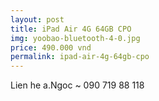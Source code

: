 ```yaml
---
layout: post
title: iPad Air 4G 64GB CPO
img: yoobao-bluetooth-4-0.jpg
price: 490.000 vnd
permalink: ipad-air-4g-64gb-cpo
---
```

Lien he a.Ngoc ~ 090 719 88 118
